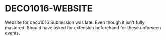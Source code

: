 # DECO1016-WEBSITE
Website for deco1016
Submission was late. Even though it isn't fully mastered.
Should have asked for extension beforehand for these unforseen events.
